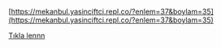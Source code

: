 [https://mekanbul.yasinciftci.repl.co/?enlem=37&boylam=35](https://mekanbul.yasinciftci.repl.co/?enlem=37&boylam=35)


[Tıkla lennn](https://youtu.be/YD2JfFWnc54)
